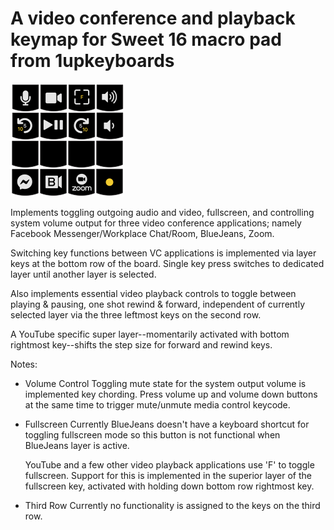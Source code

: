 # A video conference and playback keymap for Sweet 16 macro pad from 1upkeyboards

![Keymap](keymap.png)

Implements toggling outgoing audio and video, fullscreen, and controlling
system volume output for three video conference applications; namely
Facebook Messenger/Workplace Chat/Room, BlueJeans, Zoom.

Switching key functions between VC applications is implemented via layer
keys at the bottom row of the board. Single key press switches to dedicated
layer until another layer is selected.

Also implements essential video playback controls to toggle between playing
& pausing, one shot rewind & forward, independent of currently selected
layer via the three leftmost keys on the second row.

A YouTube specific super layer--momentarily activated with bottom rightmost
key--shifts the step size for forward and rewind keys.

Notes:
- Volume Control
  Toggling mute state for the system output volume is implemented key
  chording. Press volume up and volume down buttons at the same time to
  trigger mute/unmute media control keycode.

- Fullscreen
  Currently BlueJeans doesn't have a keyboard shortcut for toggling
  fullscreen mode so this button is not functional when BlueJeans layer is
  active.

  YouTube and a few other video playback applications use 'F' to toggle fullscreen.
  Support for this is implemented in the superior layer of the
  fullscreen key, activated with holding down bottom row rightmost key.

- Third Row
  Currently no functionality is assigned to the keys on the third row.
